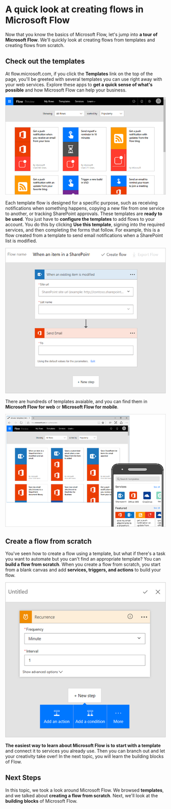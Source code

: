 <properties
   pageTitle="A quick look at creating flows | Microsoft Flow"
   description="Look at the different ways you can create flows"
   services=""
   suite="flow"
   documentationCenter="na"
   authors="camsoper"
   manager="anneta"
   editor=""
   tags=""
   featuredVideoId=""
   courseDuration="8m"/>

<tags
   ms.service="flow"
   ms.devlang="na"
   ms.topic="get-started-article"
   ms.tgt_pltfrm="na"
   ms.workload="na"
   ms.date="10/24/2016"
   ms.author="casoper"/>

# A quick look at creating flows in Microsoft Flow

Now that you know the basics of Microsoft Flow, let's jump into **a tour of Microsoft Flow**. We'll quickly look at creating flows from templates and creating flows from scratch.

## Check out the templates

At flow.microsoft.com, if you click the **Templates** link on the top of the page, you'll be greeted with several templates you can use right away with your web services. Explore these apps to **get a quick sense of what's possible** and how Microsoft Flow can help your business.

![Flow templates](./media/learning-quick-look-flow/template-list.png)

Each template flow is designed for a specific purpose, such as receiving notifications when something happens, copying a new file from one service to another, or tracking SharePoint approvals. These templates are **ready to be used**.  You just have to **configure the templates** to add flows to your account. You do this by clicking **Use this template**, signing into the required services, and then completing the forms that follow.  For example, this is a flow created from a template to send email notifications when a SharePoint list is modified. 

![Flow SharePoint template](./media/learning-quick-look-flow/sharepoint-template.png)

There are hundreds of templates avaiable, and you can find them in **Microsoft Flow for web** or **Microsoft Flow for mobile**.

![Flow web and mobile](./media/learning-quick-look-flow/flow-web-mobile.png)

## Create a flow from scratch

You've seen how to create a flow using a template, but what if there's a task you want to automate but you can't find an appropriate template? You can **build a flow from scratch**.  When you create a flow from scratch, you start from a blank canvas and add **services, triggers, and actions** to build your flow.  

![Blank flow](./media/learning-quick-look-flow/flow-from-blank.png)

**The easiest way to learn about Microsoft Flow is to start with a template** and connect it to services you already use.  Then you can branch out and let your creativity take over!  In the next topic, you will learn the building blocks of Flow.

## Next Steps

In this topic, we took a look around Microsoft Flow.  We browsed **templates**, and we talked about **creating a flow from scratch**.  Next, we'll look at the **building blocks** of Microsoft Flow.